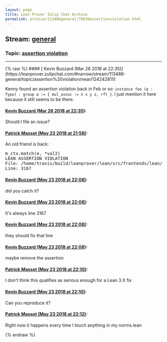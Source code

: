 ```yaml
---
layout: page
title: Lean Prover Zulip Chat Archive 
permalink: archive/113488general/70030assertionviolation.html
---
```


## Stream: [general](https://leanprover-community.github.io/archive/113488general/index.html)
### Topic: [assertion violation](https://leanprover-community.github.io/archive/113488general/70030assertionviolation.html)

---

<base href="https://leanprover.zulipchat.com">
{% raw %}
#### [ Kevin Buzzard (Mar 26 2018 at 22:35)](https://leanprover.zulipchat.com/#narrow/stream/113488-general/topic/assertion%20violation/near/124242811):
<p>Kenny found an assertion violation back in Feb or so: <code>instance foo (α : Type) : group α := { mul_assoc := λ x y z, rfl }</code>. I just mention it here because it still seems to be there.</p>

#### [ Kevin Buzzard (Mar 26 2018 at 22:35)](https://leanprover.zulipchat.com/#narrow/stream/113488-general/topic/assertion%20violation/near/124242814):
<p>Should I file an issue?</p>

#### [ Patrick Massot (May 23 2018 at 21:58)](https://leanprover.zulipchat.com/#narrow/stream/113488-general/topic/assertion%20violation/near/126993921):
<p>An old friend is back:</p>
<div class="codehilite"><pre><span></span>m_ctx.match(e, *val2)
LEAN ASSERTION VIOLATION
File: /home/travis/build/leanprover/lean/src/frontends/lean/elaborator.cpp
Line: 3167
</pre></div>

#### [ Kevin Buzzard (May 23 2018 at 22:08)](https://leanprover.zulipchat.com/#narrow/stream/113488-general/topic/assertion%20violation/near/126994421):
<p>did you catch it?</p>

#### [ Kevin Buzzard (May 23 2018 at 22:08)](https://leanprover.zulipchat.com/#narrow/stream/113488-general/topic/assertion%20violation/near/126994467):
<p>It's always line 3167</p>

#### [ Kevin Buzzard (May 23 2018 at 22:08)](https://leanprover.zulipchat.com/#narrow/stream/113488-general/topic/assertion%20violation/near/126994468):
<p>they should fix that line</p>

#### [ Kevin Buzzard (May 23 2018 at 22:08)](https://leanprover.zulipchat.com/#narrow/stream/113488-general/topic/assertion%20violation/near/126994470):
<p>maybe remove the assertion</p>

#### [ Patrick Massot (May 23 2018 at 22:10)](https://leanprover.zulipchat.com/#narrow/stream/113488-general/topic/assertion%20violation/near/126994558):
<p>I don't think this qualifies as serious enough for a Lean 3.X fix</p>

#### [ Kevin Buzzard (May 23 2018 at 22:10)](https://leanprover.zulipchat.com/#narrow/stream/113488-general/topic/assertion%20violation/near/126994564):
<p>Can you reproduce it?</p>

#### [ Patrick Massot (May 23 2018 at 22:12)](https://leanprover.zulipchat.com/#narrow/stream/113488-general/topic/assertion%20violation/near/126994657):
<p>Right now it happens every time I touch anything in my norms.lean</p>


{% endraw %}
